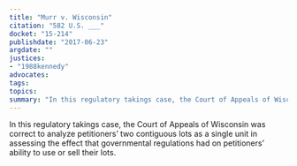 ```yaml
---
title: "Murr v. Wisconsin"
citation: "582 U.S. ___"
docket: "15-214"
publishdate: "2017-06-23"
argdate: ""
justices:
- "1988kennedy"
advocates:
tags:
topics:
summary: "In this regulatory takings case, the Court of Appeals of Wisconsin was correct to analyze petitioners’ two contiguous lots as a single unit in assessing the effect that governmental regulations had on petitioners’ ability to use or sell their lots."
---
```

In this regulatory takings case, the Court of Appeals of Wisconsin was correct to analyze petitioners’ two contiguous lots as a single unit in assessing the effect that governmental regulations had on petitioners’ ability to use or sell their lots.

